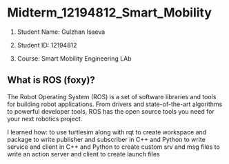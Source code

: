 # Midterm_12194812_Smart_Mobility

1. Student Name: Gulzhan Isaeva

2. Student ID: 12194812

3. Course: Smart Mobility Engineering LAb

## What is ROS (foxy)?

The Robot Operating System (ROS) is a set of software libraries and tools for building robot applications. From drivers and state-of-the-art algorithms to powerful developer tools, ROS has the open source tools you need for your next robotics project.

I learned how:
to use turtlesim along with rqt
to create workspace and package
to write publisher and subscriber in C++ and Python
to write service and client in C++ and Python
to create custom srv and msg files
to write an action server and client
to create launch files
